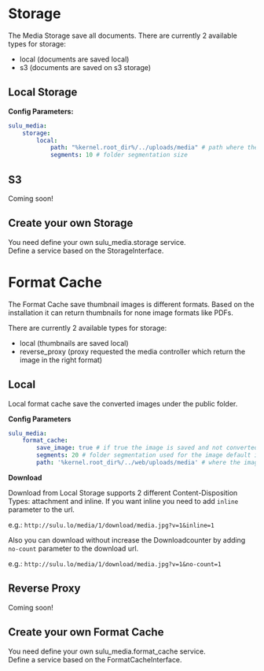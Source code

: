 # Storage
The Media Storage save all documents.
There are currently 2 available types for storage:
 - local (documents are saved local)
 - s3 (documents are saved on s3 storage)

## Local Storage

**Config Parameters:**

``` yml
sulu_media:
    storage:
        local:
            path: "%kernel.root_dir%/../uploads/media" # path where the documents will be saved
            segments: 10 # folder segmentation size
```

## S3

Coming soon!

## Create your own Storage

You need define your own sulu_media.storage service.  
Define a service based on the StorageInterface.

# Format Cache
The Format Cache save thumbnail images is different formats.
Based on the installation it can return thumbnails for none image formats like PDFs.

There are currently 2 available types for storage:
 - local (thumbnails are saved local)
 - reverse_proxy (proxy requested the media controller which return the image in the right format)

## Local

Local format cache save the converted images under the public folder.

**Config Parameters** 

``` yml
sulu_media:
    format_cache:
        save_image: true # if true the image is saved and not converted for every request default is `true`
        segments: 20 # folder segmentation used for the image default is `10`
        path: '%kernel.root_dir%/../web/uploads/media' # where the images are saved in the public folder default is `%assetic.write_to%/uploads/media`
```

**Download**

Download from Local Storage supports 2 different Content-Disposition Types: attachment and inline.
If you want inline you need to add `inline` parameter to the url.

e.g.: `http://sulu.lo/media/1/download/media.jpg?v=1&inline=1`

Also you can download without increase the Downloadcounter by adding `no-count` parameter to the download url.

e.g.: `http://sulu.lo/media/1/download/media.jpg?v=1&no-count=1`

## Reverse Proxy

Coming soon!

## Create your own Format Cache

You need define your own sulu_media.format_cache service.  
Define a service based on the FormatCacheInterface.
